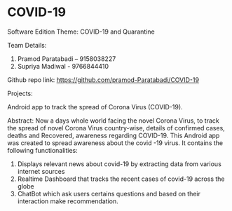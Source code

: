 # COVID-19

Software Edition
Theme: COVID-19 and Quarantine

Team Details:
1.  Pramod Paratabadi – 9158038227
2.  Supriya Madiwal - 9766844410

Github repo link: https://github.com/pramod-Paratabadi/COVID-19


Projects: 

Android app to track the spread of  Corona Virus (COVID-19).

Abstract: 
Now a days whole world facing the novel Corona Virus, to track the spread of novel Corona Virus country-wise, details of confirmed cases, deaths and Recovered, awareness regarding COVID-19.
This Android app was created to spread awareness about the covid -19 virus. It contains the following functionalities:
1. Displays relevant news about covid-19 by extracting data from various internet sources 
2. Realtime Dashboard that tracks the recent cases of covid-19 across the globe
3. ChatBot which ask users certains questions and based on their interaction make recommendation.
